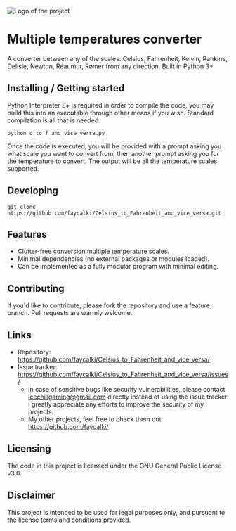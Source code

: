 ![Logo of the project](https://i.imgur.com/sLTBepe.png)

# Multiple temperatures converter

A converter between any of the scales: Celsius, Fahrenheit, Kelvin, Rankine, Delisle, Newton, Réaumur, Rømer from any direction. Built in Python 3+

## Installing / Getting started

Python Interpreter 3+ is required in order to compile the code, you may build this into an executable through other means if you wish. Standard compilation is all that is needed.

```shell
python c_to_f_and_vice_versa.py
```

Once the code is executed, you will be provided with a prompt asking you what scale you want to convert from, then another prompt asking you for the temperature to convert. The output will be all the temperature scales supported.

## Developing

```shell
git clone https://github.com/faycalki/Celsius_to_Fahrenheit_and_vice_versa.git
```

## Features

* Clutter-free conversion multiple temperature scales.
* Minimal dependencies (no external packages or modules loaded).
* Can be implemented as a fully modular program with minimal editing.

## Contributing

If you'd like to contribute, please fork the repository and use a feature
branch. Pull requests are warmly welcome.

## Links

- Repository: https://github.com/faycalki/Celsius_to_Fahrenheit_and_vice_versa/
- Issue tracker: https://github.com/faycalki/Celsius_to_Fahrenheit_and_vice_versa/issues/
  - In case of sensitive bugs like security vulnerabilities, please contact
    icechillgaming@gmail.com directly instead of using the issue tracker. I greatly appreciate any efforts to improve the security of my projects.
  - My other projects, feel free to check them out: https://github.com/faycalki/

## Licensing

The code in this project is licensed under the GNU General Public License v3.0.

## Disclaimer

This project is intended to be used for legal purposes only, and pursuant to the license terms and conditions provided.